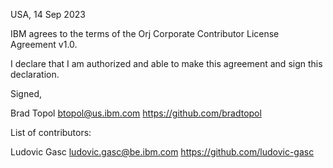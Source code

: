 USA, 14 Sep 2023

IBM agrees to the terms of the Orj Corporate Contributor License
Agreement v1.0.

I declare that I am authorized and able to make this agreement and sign this
declaration.

Signed,

Brad Topol btopol@us.ibm.com https://github.com/bradtopol

List of contributors:

Ludovic Gasc ludovic.gasc@be.ibm.com https://github.com/ludovic-gasc
